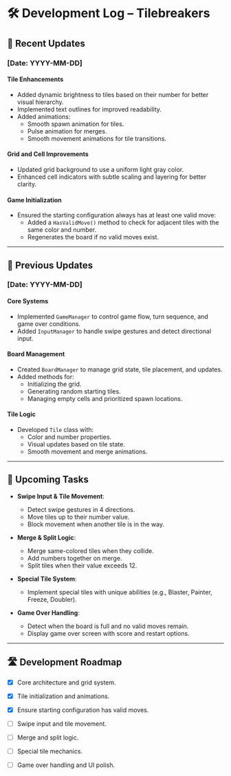 # 🛠️ Development Log – Tilebreakers

## 📅 Recent Updates

### **[Date: YYYY-MM-DD]**
#### **Tile Enhancements**
- Added dynamic brightness to tiles based on their number for better visual hierarchy.
- Implemented text outlines for improved readability.
- Added animations:
  - Smooth spawn animation for tiles.
  - Pulse animation for merges.
  - Smooth movement animations for tile transitions.

#### **Grid and Cell Improvements**
- Updated grid background to use a uniform light gray color.
- Enhanced cell indicators with subtle scaling and layering for better clarity.

#### **Game Initialization**
- Ensured the starting configuration always has at least one valid move:
  - Added a `HasValidMove()` method to check for adjacent tiles with the same color and number.
  - Regenerates the board if no valid moves exist.

---

## 📅 Previous Updates

### **[Date: YYYY-MM-DD]**
#### **Core Systems**
- Implemented `GameManager` to control game flow, turn sequence, and game over conditions.
- Added `InputManager` to handle swipe gestures and detect directional input.

#### **Board Management**
- Created `BoardManager` to manage grid state, tile placement, and updates.
- Added methods for:
  - Initializing the grid.
  - Generating random starting tiles.
  - Managing empty cells and prioritized spawn locations.

#### **Tile Logic**
- Developed `Tile` class with:
  - Color and number properties.
  - Visual updates based on tile state.
  - Smooth movement and merge animations.

---

## 📅 Upcoming Tasks
- **Swipe Input & Tile Movement**:
  - Detect swipe gestures in 4 directions.
  - Move tiles up to their number value.
  - Block movement when another tile is in the way.

- **Merge & Split Logic**:
  - Merge same-colored tiles when they collide.
  - Add numbers together on merge.
  - Split tiles when their value exceeds 12.

- **Special Tile System**:
  - Implement special tiles with unique abilities (e.g., Blaster, Painter, Freeze, Doubler).

- **Game Over Handling**:
  - Detect when the board is full and no valid moves remain.
  - Display game over screen with score and restart options.

---

## 🛣️ Development Roadmap
- [x] Core architecture and grid system.
- [x] Tile initialization and animations.
- [x] Ensure starting configuration has valid moves.
- [ ] Swipe input and tile movement.
- [ ] Merge and split logic.
- [ ] Special tile mechanics.
- [ ] Game over handling and UI polish.

